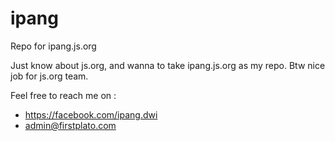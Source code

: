 # ipang
Repo for ipang.js.org

Just know about js.org, and wanna to take ipang.js.org as my repo. Btw nice job for js.org team.

Feel free to reach me on :
- https://facebook.com/ipang.dwi
- admin@firstplato.com
